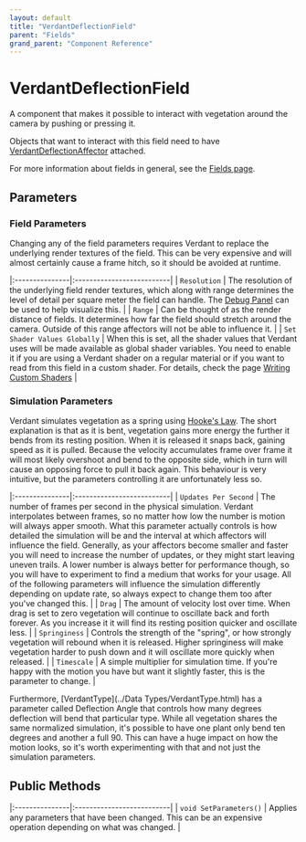 ```yaml
---
layout: default
title: "VerdantDeflectionField"
parent: "Fields"
grand_parent: "Component Reference"
---
```


# VerdantDeflectionField

A component that makes it possible to interact with vegetation around the camera by pushing or pressing it. 

Objects that want to interact with this field need to have [VerdantDeflectionAffector](../Affectors/VerdantDeflectionAffector.html) attached.

For more information about fields in general, see the [Fields page](index.html). 

## Parameters
 
### Field Parameters

Changing any of the field parameters requires Verdant to replace the underlying render textures of the field. This can be very expensive and will almost certainly cause a frame hitch, so it should be avoided at runtime.

|:---------------|:--------------------------|
| `Resolution` | The resolution of the underlying field render textures, which along with range determines the level of detail per square meter the field can handle. The [Debug Panel](../../UserGuide/DebugPanel.html) can be used to help visualize this. |
| `Range` | Can be thought of as the render distance of fields. It determines how far the field should stretch around the camera. Outside of this range affectors will not be able to influence it. |
| `Set Shader Values Globally` | When this is set, all the shader values that Verdant uses will be made available as global shader variables. You need to enable it if you are using a Verdant shader on a regular material or if you want to read from this field in a custom shader. For details, check the page [Writing Custom Shaders]("../../UserGuide/WritingCustomShaders.html") |

### Simulation Parameters

Verdant simulates vegetation as a spring using [Hooke's Law](https://en.wikipedia.org/wiki/Hooke%27s_law). The short explanation is that as it is bent, vegetation gains more energy the further it bends from its resting position. When it is released it snaps back, gaining speed as it is pulled. Because the velocity accumulates frame over frame it will most likely overshoot and bend to the opposite side, which in turn will cause an opposing force to pull it back again. This behaviour is very intuitive, but the parameters controlling it are unfortunately less so.  

|:---------------|:--------------------------|
| `Updates Per Second` | The number of frames per second in the physical simulation. Verdant interpolates between frames, so no matter how low the number is motion will always apper smooth. What this parameter actually controls is how detailed the simulation will be and the interval at which affectors will influence the field. Generally, as your affectors become smaller and faster you will need to increase the number of updates, or they might start leaving uneven trails. A lower number is always better for performance though, so you will have to experiment to find a medium that works for your usage. All of the following parameters will influence the simulation differently depending on update rate, so always expect to change them too after you've changed this.   |
| `Drag` | The amount of velocity lost over time. When drag is set to zero vegetation will continue to oscillate back and forth forever. As you increase it it will find its resting position quicker and oscillate less. |
| `Springiness` | Controls the strength of the "spring", or how strongly vegetation will rebound when it is released. Higher springiness will make vegetation harder to push down and it will oscillate more quickly when released. |
| `Timescale` | A simple multiplier for simulation time. If you're happy with the motion you have but want it slightly faster, this is the parameter to change. |

Furthermore, [VerdantType](../Data Types/VerdantType.html) has a parameter called Deflection Angle that controls how many degrees deflection will bend that particular type. While all vegetation shares the same normalized simulation, it's possible to have one plant only bend ten degrees and another a full 90. This can have a huge impact on how the motion looks, so it's worth experimenting with that and not just the simulation parameters.


## Public Methods

|:---------------|:--------------------------|
| `void SetParameters()` | Applies any parameters that have been changed. This can be an expensive operation depending on what was changed. |


